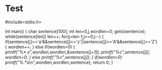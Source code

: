 # Test
#include<stdio.h>

int main()
{
char sentence[100];
int len=0,j,wordlen=0;
gets(sentence);
while(sentence[len]) len++;
for(j=len-1;j>=0;j--)
{
if(sentence[j]>='a'&&sentence[j]<='z'||sentence[j]>='A'&&sentence[j]<='Z')
{
wordlen++;
}
else if(wordlen>0)
{
printf("%*.*s",wordlen,wordlen,&sentence[j+1]);
printf("%c",sentence[j]);
wordlen=0;
}
else
printf("%c",sentence[j]);
}
if(wordlen>0) printf("%*.*s\n",wordlen,wordlen,sentence);
return 0;
}
